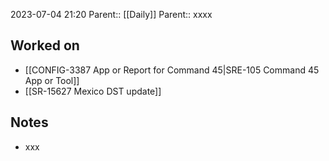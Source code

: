 2023-07-04 21:20
Parent:: [[Daily]] 
Parent:: xxxx







## Worked on

- [[CONFIG-3387 App or Report for Command 45|SRE-105 Command 45 App or Tool]]
- [[SR-15627 Mexico DST update]]

## Notes

- xxx





